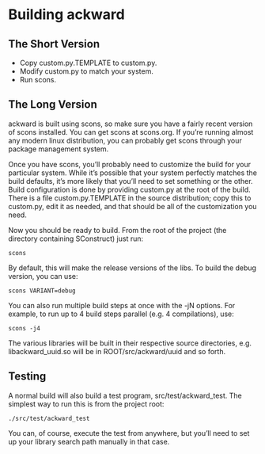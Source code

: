 # Building ackward #

## The Short Version ##

  * Copy custom.py.TEMPLATE to custom.py.
  * Modify custom.py to match your system.
  * Run scons.

## The Long Version ##

ackward is built using scons, so make sure you have a fairly recent version of scons installed. You can get scons at scons.org. If you’re running almost any modern linux distribution, you can probably get scons through your package management system.

Once you have scons, you’ll probably need to customize the build for your particular system. While it’s possible that your system perfectly matches the build defaults, it’s more likely that you’ll need to set something or the other. Build configuration is done by providing custom.py at the root of the build. There is a file custom.py.TEMPLATE in the source distribution; copy this to custom.py, edit it as needed, and that should be all of the customization you need.

Now you should be ready to build. From the root of the project (the directory containing SConstruct) just run:

`scons`

By default, this will make the release versions of the libs. To build the debug version, you can use:

`scons VARIANT=debug`

You can also run multiple build steps at once with the -jN options. For example, to run up to 4 build steps parallel (e.g. 4 compilations), use:

`scons -j4`

The various libraries will be built in their respective source directories, e.g. libackward\_uuid.so will be in ROOT/src/ackward/uuid and so forth.

## Testing ##

A normal build will also build a test program, src/test/ackward\_test. The simplest way to run this is from the project root:

`./src/test/ackward_test`

You can, of course, execute the test from anywhere, but you’ll need to set up your library search path manually in that case.